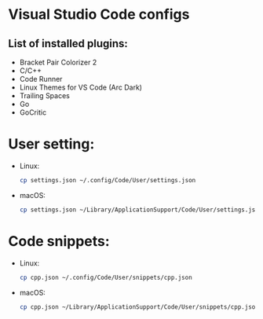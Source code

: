 # Visual Studio Code configs

## List of installed plugins:
  - Bracket Pair Colorizer 2
  - C/C++
  - Code Runner
  - Linux Themes for VS Code (Arc Dark)
  - Trailing Spaces
  - Go
  - GoCritic

# User setting:
- Linux: 
    ```bash 
    cp settings.json ~/.config/Code/User/settings.json
    ```

- macOS:
    ```bash
    cp settings.json ~/Library/ApplicationSupport/Code/User/settings.json
    ```
    
# Code snippets:
- Linux:
    ```bash 
    cp cpp.json ~/.config/Code/User/snippets/cpp.json
    ```

- macOS:
    ```bash
    cp cpp.json ~/Library/ApplicationSupport/Code/User/snippets/cpp.json
    ```
